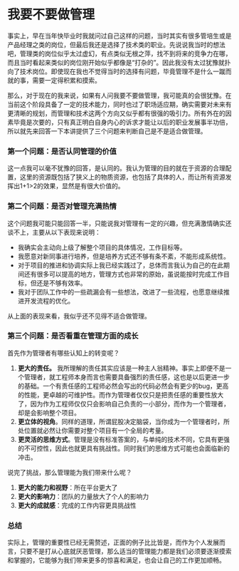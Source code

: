 # 我要不要做管理

事实上，早在当年快毕业时我就问过自己这样的问题，当时其实有很多管培生或是产品经理之类的岗位，但最后我还是选择了技术类的职业。先说说我当时的想法吧，管理类的岗位似乎太过虚幻，有点类似无根之萍，找不到将来的竞争力在哪，而且当时看起来类似的岗位刚开始似乎都像是“打杂的”。因此我没有太过犹豫就扑向了技术岗位。即使现在我也不觉得当时的选择有问题，毕竟管理不是什么一蹴而就的事，需要一定得积累和摸索。

那么，对于现在的我来说，如果有人问我要不要做管理，我可能真的会很犹豫。在当前这个阶段具备了一定的技术能力，同时也过了职场适应期，确实需要对未来有更清晰的规划，而管理和技术这两个方向又似乎都有很强的吸引力。所有外在的因素毕竟是次要的，只有真正明白自身内心的诉求才能让以后的职业发展事半功倍，所以就先来回答一下本讲提供了三个问题来判断自己是不是适合做管理。

### 第一个问题：是否认同管理的价值

这一点我可以毫不犹豫的回答，是认同的。我认为管理的目的就在于资源的合理配置，这里的资源既包括了狭义上的物质资源，也包括了具体的人，而让所有资源发挥出1+1&gt;2的效果，显然是有很大价值的。

### 第二个问题：是否对管理充满热情

这个问题我可能只能回答一半，只能说我对管理有一定的兴趣，但充满激情确实还谈不上，主要从以下表现来说明：

* 我确实会主动向上级了解整个项目的具体情况，工作目标等。
* 我愿意对新同事进行培养，但是培养方式还不够有条不紊，不能形成系统性。
* 对于项目的推进和协调实际上我已经实践过了，总体而言我认为自己的在此期间还有很多可以提高的地方，管理方式也非常的原始，虽说能按时完成工作目标，但还是不够有效率。
* 我对于团队工作中的一些疏漏会有一些想法，改进了一些流程，也愿意继续推进开发流程的优化。

从上面的表现来看，我似乎还不见得不适合做管理。

### 第三个问题：是否看重在管理方面的成长

首先作为管理者有哪些认知上的转变呢？

1. **更大的责任。** 我所理解的责任其实应该是一种主人翁精神。事实上即便不是一个管理者，就工程师本身而言也需要具备强烈的责任感，这也是以后更进一步的基础。一个有责任感的工程师必然会写出的代码必然会有更少的bug，更高的性能，更卓越的可维护性。而作为管理者仅仅只是把责任感的重要性放大了，因为作为工程师仅仅只会影响自己负责的一小部分，而作为一个管理者，却是会影响整个项目。
2. **更立体的视角**。同样的道理，所谓屁股决定脑袋，当你成为一个管理者时，所处位置就必然让你需要对整个项目有一个全局的考量。
3. **更灵活的思维方式**。管理是没有标准答案的，与单纯的技术不同，它具有更强的不可控性，因此也就更具有挑战性。同时我们的思维方式可能也会面临新的冲击。

说完了挑战，那么管理能为我们带来什么呢？

1. **更大的能力和视野**：所在平台更大了
2. **更大的影响力**：团队的力量放大了个人的影响力
3. **更大的成就感**：完成的工作内容更具挑战性

### 总结

实际上，管理的重要性已经无需赘述，正面的例子比比皆是，而作为个人发展而言，只要不是打从心底就厌恶管理，那么适当的管理能力都是我们必须要逐渐摸索和掌握的，它能够为我们带来更多的惊喜和满足，也会让自己的工作更加顺畅。

